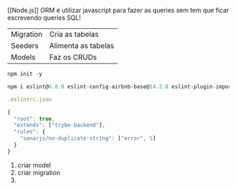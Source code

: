 [[Node.js]]
ORM é utilizar javascript para fazer as queries sem tem que ficar escrevendo queries SQL!

|           |                     |
|    ---    |         ---         |
| Migration | Cria as tabelas     |
| Seeders   | Alimenta as tabelas |
| Models    | Faz os CRUDs        |

```jsx
npm init -y

npm i eslint@6.8.0 eslint-config-airbnb-base@14.2.0 eslint-plugin-import@2.22.1 eslint-config-trybe-backend@1.0.3 -D

.eslintrc.json

{
  "root": true,
  "extends": ["trybe-backend"],
  "rules": {
    "sonarjs/no-duplicate-string": ["error", 5]
  }
}

```
1. criar model
2. criar migration
3. 